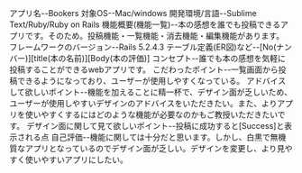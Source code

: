 アプリ名--Bookers
対象OS--Mac/windows
開発環境/言語--Sublime Text/Ruby/Ruby on Rails
機能概要(機能一覧)--本の感想を誰でも投稿できるアプリです。そのため。投稿機能・一覧機能・消去機能・編集機能があります。
フレームワークのバージョン--Rails 5.2.4.3
テーブル定義(ER図)など--[No(ナンバー)][title(本の名前)][Body(本の評価)]
コンセプト--誰でも本の感想を気軽に投稿することができるwebアプリです。
こだわったポイント--一覧画面から投稿できるようになっており、ユーザーが使用しやすくなっている。
アドバイスして欲しいポイント--機能を加えることに精一杯で、デザイン面が乏しいため、ユーザーが使用しやすいデザインのアドバイスをいただきたい。また、よりアプリを使いやすくするにはどのような機能が必要なのかもご教授いただきたいです。
デザイン面に関して見て欲しいポイント--投稿に成功すると[Success]と表示される点
自己評価--機能に関しては十分だと思います。しかし、白黒で無機質なアプリとなっているのでデザイン面が乏しい。デザインを変更し、より見やすく使いやすいアプリにしたい。
